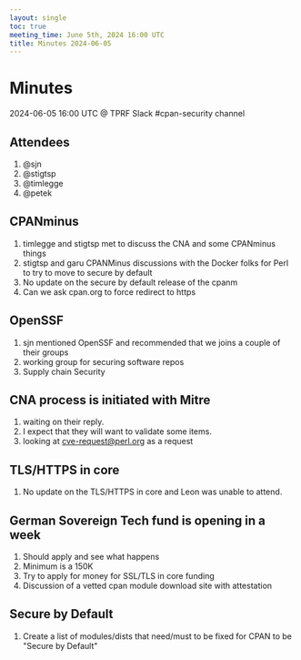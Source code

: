```yaml
---
layout: single
toc: true
meeting_time: June 5th, 2024 16:00 UTC
title: Minutes 2024-06-05
---
```


# Minutes

2024-06-05 16:00 UTC @ TPRF Slack #cpan-security channel

## Attendees
1. @sjn
1. @stigtsp
1. @timlegge
1. @petek

## CPANminus
1. timlegge and stigtsp met to discuss the CNA and some CPANminus things
1. stigtsp and garu CPANMinus discussions with the Docker folks for Perl to try to move to secure by default
1. No update on the secure by default release of the cpanm
1. Can we ask cpan.org to force redirect to https

## OpenSSF
1. sjn mentioned OpenSSF and recommended that we joins a couple of their groups
1. working group for securing software repos
1. Supply chain Security

## CNA process is initiated with Mitre
1. waiting on their reply.
1. I expect that they will want to validate some items.
1. looking at cve-request@perl.org as a request

## TLS/HTTPS in core
1. No update on the TLS/HTTPS in core and Leon was unable to attend.

## German Sovereign Tech fund is opening in a week
1. Should apply and see what happens
1. Minimum is a 150K
1. Try to apply for money for SSL/TLS in core funding
1. Discussion of a vetted cpan module download site with attestation

## Secure by Default
1. Create a list of modules/dists that need/must to be fixed for CPAN to be "Secure by Default"
